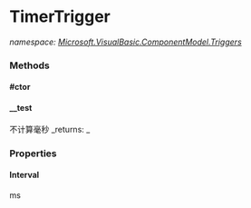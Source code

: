﻿
# TimerTrigger
_namespace: [Microsoft.VisualBasic.ComponentModel.Triggers](N-Microsoft.VisualBasic.ComponentModel.Triggers.md)_



### Methods

#### #ctor

#### __test
不计算毫秒
_returns: _


### Properties

#### Interval
ms

